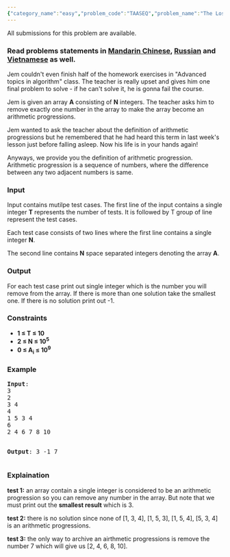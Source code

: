 ```yaml
---
{"category_name":"easy","problem_code":"TAASEQ","problem_name":"The Lost Arithmetic Sequences","languages_supported":{"0":"ADA","1":"ASM","2":"BASH","3":"BF","4":"C","5":"C99 strict","6":"CAML","7":"CLOJ","8":"CLPS","9":"CPP 4.3.2","10":"CPP 4.9.2","11":"CPP14","12":"CS2","13":"D","14":"ERL","15":"FORT","16":"FS","17":"GO","18":"HASK","19":"ICK","20":"ICON","21":"JAVA","22":"JS","23":"LISP clisp","24":"LISP sbcl","25":"LUA","26":"NEM","27":"NICE","28":"NODEJS","29":"PAS fpc","30":"PAS gpc","31":"PERL","32":"PERL6","33":"PHP","34":"PIKE","35":"PRLG","36":"PYPY","37":"PYTH","38":"PYTH 3.4","39":"RUBY","40":"SCALA","41":"SCM chicken","42":"SCM guile","43":"SCM qobi","44":"ST","45":"TCL","46":"TEXT","47":"WSPC"},"max_timelimit":1,"source_sizelimit":50000,"problem_author":"tuananh93","problem_tester":"errichto","date_added":"8-09-2016","tags":{"0":"cook74","1":"dynamic","2":"easy","3":"tuananh93"},"editorial_url":"http://discuss.codechef.com/problems/TAASEQ","time":{"view_start_date":1474223400,"submit_start_date":1474223400,"visible_start_date":1474223400,"end_date":1735669800},"layout":"problem"}
---
```

<span class="solution-visible-txt">All submissions for this problem are available.</span><h3> Read problems statements in <a target="_blank" href="http://www.codechef.com/download/translated/COOK74/mandarin/TAASEQ.pdf">Mandarin Chinese</a>, <a target="_blank" href="http://www.codechef.com/download/translated/COOK74/russian/TAASEQ.pdf">Russian</a> and <a target="_blank" href="http://www.codechef.com/download/translated/COOK74/vietnamese/TAASEQ.pdf">Vietnamese</a> as well.</h3>



<p>
Jem couldn't even finish half of the homework exercises in "Advanced topics in algorithm" class. The teacher is really upset and gives him one final problem to solve - if he can't solve it, he is gonna fail the course.
</p>

<p>
Jem is given an array <b>A</b> consisting of <b>N</b> integers. The teacher asks him to remove exactly one number in the array to make the array become an arithmetic progressions.</p>

<p>
Jem wanted to ask the teacher about the definition of arithmetic progressions but he remembered that he had heard this term in last week's lesson just before falling asleep. Now his life is in your hands again!
</p>

<p>
Anyways, we provide you the definition of arithmetic progression. Arithmetic progression is a sequence of numbers, where the difference between any two adjacent numbers is same.
</p>

<h3>Input</h3>
<p>Input contains mutilpe test cases. The first line of the input contains a single integer <b>T</b> represents the number of tests. It is followed by T group of line represent the test cases.</p>
<p>Each test case consists of two lines where the first line contains a single integer <b>N</b>.</p>
<p>The second line contains <b>N</b> space separated integers denoting the array <b>A</b>.</p>

<h3>Output</h3>
<p>For each test case print out single integer which is the number you will remove from the array. If there is more than one solution take the smallest one. If there is no solution print out -1.
</p>

<h3>Constraints</h3>
<ul>
<li><b>1 ≤ T ≤ 10 </b></li>
<li><b>2 ≤ N ≤ 10<sup>5</sup></b></li>
<li><b>0 ≤ A<sub>i</sub> ≤ 10<sup>9</sup></b></li>
</ul>

<h3>Example</h3>
<pre>
<b>Input</b>:
3
2
3 4
4
1 5 3 4
6
2 4 6 7 8 10

<b>Output</b>:
3
-1
7
</pre>

<h3>Explaination</h3>
<p>
<b>test 1:</b> an array contain a single integer is considered to be an arithmetic progression so you can remove any number in the array. But note that we must print out the <b>smallest result</b> which is 3.
</p>

<p>
<b>test 2:</b> there is no solution since none of [1, 3, 4], [1, 5, 3], [1, 5, 4], [5, 3, 4] is an arithmetic progressions.
</p>

<p>
<b>test 3:</b> the only way to archive an airthmetic progressions is remove the number 7 which will give us [2, 4, 6, 8, 10].
</p>

